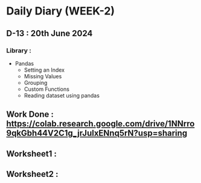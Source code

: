 # Daily Diary (WEEK-2)

## D-13 : 20th June 2024

### Library :   
 - Pandas
     - Setting an Index
     - Missing Values
     - Grouping
     - Custom Functions
     - Reading dataset using pandas
## Work Done : https://colab.research.google.com/drive/1NNrro9qkGbh44V2C1g_jrJulxENnq5rN?usp=sharing
## Worksheet1 : 
## Worksheet2 :
